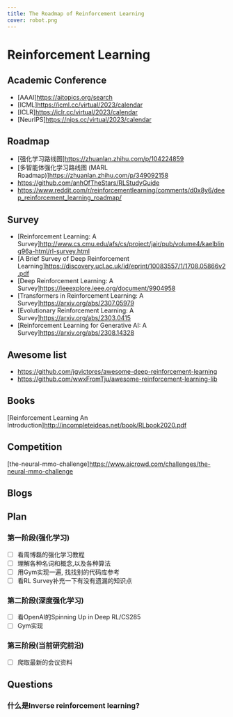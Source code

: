 ```yaml
---
title: The Roadmap of Reinforcement Learning
cover: robot.png
---
```

# Reinforcement Learning

## Academic Conference

- [AAAI]<https://aitopics.org/search>
- [ICML]<https://icml.cc/virtual/2023/calendar>
- [ICLR]<https://iclr.cc/virtual/2023/calendar>
- [NeurIPS]<https://nips.cc/virtual/2023/calendar>

## Roadmap

- [强化学习路线图]<https://zhuanlan.zhihu.com/p/104224859>
- [多智能体强化学习路线图 (MARL Roadmap)]<https://zhuanlan.zhihu.com/p/349092158>
- <https://github.com/anhOfTheStars/RLStudyGuide>
- <https://www.reddit.com/r/reinforcementlearning/comments/d0x8y6/deep_reinforcement_learning_roadmap/>

## Survey

- [Reinforcement Learning: A Survey]<http://www.cs.cmu.edu/afs/cs/project/jair/pub/volume4/kaelbling96a-html/rl-survey.html>
- [A Brief Survey of Deep Reinforcement Learning]<https://discovery.ucl.ac.uk/id/eprint/10083557/1/1708.05866v2.pdf>
- [Deep Reinforcement Learning: A Survey]<https://ieeexplore.ieee.org/document/9904958>
- [Transformers in Reinforcement Learning: A Survey]<https://arxiv.org/abs/2307.05979>
- [Evolutionary Reinforcement Learning: A Survey]<https://arxiv.org/abs/2303.0415>
- [Reinforcement Learning for Generative AI: A Survey]<https://arxiv.org/abs/2308.14328>

## Awesome list

- <https://github.com/jgvictores/awesome-deep-reinforcement-learning>
- <https://github.com/wwxFromTju/awesome-reinforcement-learning-lib>

## Books
[Reinforcement Learning An Introduction]http://incompleteideas.net/book/RLbook2020.pdf

## Competition

[the-neural-mmo-challenge]<https://www.aicrowd.com/challenges/the-neural-mmo-challenge>

## Blogs

## Plan

### 第一阶段(强化学习)

- [ ] 看周博磊的强化学习教程
- [ ] 理解各种名词和概念,以及各种算法
- [ ] 用Gym实现一遍, 找找别的代码库参考
- [ ] 看RL Survey补充一下有没有遗漏的知识点

### 第二阶段(深度强化学习)

- [ ] 看OpenAI的Spinning Up in Deep RL/CS285
- [ ] Gym实现

### 第三阶段(当前研究前沿)

- [ ] 爬取最新的会议资料

## Questions

### 什么是Inverse reinforcement learning?
